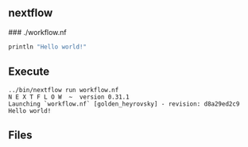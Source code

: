 ## nextflow

### ./workflow.nf

```groovy
println "Hello world!"
```


## Execute

```
../bin/nextflow run workflow.nf
N E X T F L O W  ~  version 0.31.1
Launching `workflow.nf` [golden_heyrovsky] - revision: d8a29ed2c9
Hello world!
```


## Files

```
```


